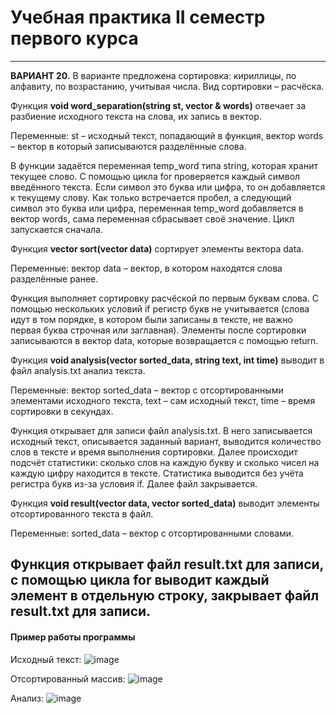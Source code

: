 # Учебная практика II семестр первого курса
---
**ВАРИАНТ 20.** В варианте предложена сортировка: кириллицы, по алфавиту, по возрастанию, учитывая числа. Вид сортировки – расчёска.

Функция **void word_separation(string st, vector <string>& words)** отвечает за разбиение исходного текста на слова, их запись в вектор. 
  
Переменные: st – исходный текст, попадающий в функция, вектор words – вектор в который записываются разделённые слова.
  
В функции задаётся переменная temp_word типа string, которая хранит текущее слово. С помощью цикла for проверяется каждый символ введённого текста. Если символ это буква или цифра, то он добавляется к текущему слову. Как только встречается пробел, а следующий символ это буква или цифра, переменная temp_word добавляется в вектор words, сама переменная сбрасывает своё значение. Цикл запускается сначала.

Функция **vector<string> sort(vector<string> data)** сортирует элементы вектора data.
 
Переменные: вектор data – вектор, в котором находятся слова разделённые ранее.
  
Функция выполняет сортировку расчёской по первым буквам слова. С помощью нескольких условий if регистр букв не учитывается (слова идут в том порядке, в котором были записаны в тексте, не важно первая буква строчная или заглавная). Элементы после сортировки записываются в вектор data, которые возвращается с помощью return.

  Функция **void analysis(vector<string> sorted_data, string text, int time)** выводит в файл analysis.txt анализ текста.
  
  Переменные: вектор sorted_data – вектор с отсортированными элементами исходного текста, text – сам исходный текст, time – время сортировки в секундах. 

  Функция открывает для записи файл analysis.txt. В него записывается исходный текст, описывается заданный вариант, выводится количество слов в тексте и время выполнения сортировки. Далее происходит подсчёт статистики: сколько слов на каждую букву и сколько чисел на каждую цифру находится в тексте. Статистика выводится без учёта регистра букв из-за условия if. Далее файл закрывается.

  Функция **void result(vector<string> data, vector<string> sorted_data)** выводит элементы отсортированного текста в файл.
  
Переменные: sorted_data – вектор с отсортированными словами.
  
Функция открывает файл result.txt для записи, с помощью цикла for выводит каждый элемент в отдельную строку, закрывает файл result.txt для записи.
---
  #### Пример работы программы 
  
  Исходный текст:
  ![image](https://user-images.githubusercontent.com/106429570/170820600-11b7b57b-88b8-4c24-b2d6-844320004ce5.png)

  Отсортированный массив:
  ![image](https://user-images.githubusercontent.com/106429570/170820650-90b801da-3747-4ad8-9df1-35d0e26f141f.png)

  Анализ:
  ![image](https://user-images.githubusercontent.com/106429570/170820681-5a3b5a63-a2a6-4da1-a329-1d740ffddd18.png)
